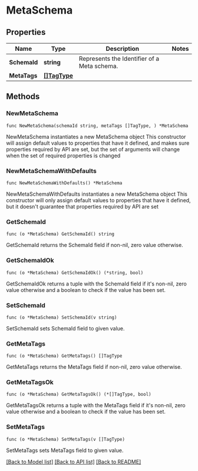 # MetaSchema

## Properties

Name | Type | Description | Notes
------------ | ------------- | ------------- | -------------
**SchemaId** | **string** | Represents the Identifier of a Meta schema. | 
**MetaTags** | [**[]TagType**](TagType.md) |  | 

## Methods

### NewMetaSchema

`func NewMetaSchema(schemaId string, metaTags []TagType, ) *MetaSchema`

NewMetaSchema instantiates a new MetaSchema object
This constructor will assign default values to properties that have it defined,
and makes sure properties required by API are set, but the set of arguments
will change when the set of required properties is changed

### NewMetaSchemaWithDefaults

`func NewMetaSchemaWithDefaults() *MetaSchema`

NewMetaSchemaWithDefaults instantiates a new MetaSchema object
This constructor will only assign default values to properties that have it defined,
but it doesn't guarantee that properties required by API are set

### GetSchemaId

`func (o *MetaSchema) GetSchemaId() string`

GetSchemaId returns the SchemaId field if non-nil, zero value otherwise.

### GetSchemaIdOk

`func (o *MetaSchema) GetSchemaIdOk() (*string, bool)`

GetSchemaIdOk returns a tuple with the SchemaId field if it's non-nil, zero value otherwise
and a boolean to check if the value has been set.

### SetSchemaId

`func (o *MetaSchema) SetSchemaId(v string)`

SetSchemaId sets SchemaId field to given value.


### GetMetaTags

`func (o *MetaSchema) GetMetaTags() []TagType`

GetMetaTags returns the MetaTags field if non-nil, zero value otherwise.

### GetMetaTagsOk

`func (o *MetaSchema) GetMetaTagsOk() (*[]TagType, bool)`

GetMetaTagsOk returns a tuple with the MetaTags field if it's non-nil, zero value otherwise
and a boolean to check if the value has been set.

### SetMetaTags

`func (o *MetaSchema) SetMetaTags(v []TagType)`

SetMetaTags sets MetaTags field to given value.



[[Back to Model list]](../README.md#documentation-for-models) [[Back to API list]](../README.md#documentation-for-api-endpoints) [[Back to README]](../README.md)


